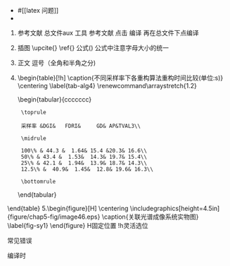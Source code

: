 - #[[latex 问题]]
-
1. 参考文献	总文件aux 工具 参考文献  点击 编译  再在总文件下点编译
2. 插图 \upcite{} \ref{} 公式() 公式中注意字母大小的统一
3. 正文 逗号（全角和半角之分)
4. \begin{table}[!h]  \caption{不同采样率下各重构算法重构时间比较(单位:s)}
	\centering
	\label{tab-alg4}
	\renewcommand\arraystretch{1.2}
	
	\begin{tabular}{ccccccc}  
		
		\toprule   
		
		采样率 &DGI&	FDRI&	  GD& AP&TVAL3\\
		
		\midrule   
		
		100\% & 44.3 &  1.64& 15.4 &20.3& 16.6\\
		50\% & 43.4 &  1.53&  14.3& 19.7& 15.4\\
		25\% & 42.1 &  1.94&  13.9& 18.7& 14.3\\
		12.5\% &  40.9&  1.45&  12.8& 19.6& 16.3\\
		
		\bottomrule  
		
	\end{tabular}
	
\end{table}
5.\begin{figure}[H]
	\centering
	\includegraphics[height=4.5in]{figure/chap5-fig/image46.eps}
	\caption{关联光谱成像系统实物图}
	\label{fig-sy1}
\end{figure}
H固定位置 !h灵活选位

常见错误

编译时
